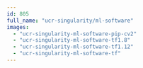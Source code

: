 ```yaml
---
id: 805
full_name: "ucr-singularity/ml-software"
images: 
  - "ucr-singularity-ml-software-pip-cv2"
  - "ucr-singularity-ml-software-tf1.8"
  - "ucr-singularity-ml-software-tf1.12"
  - "ucr-singularity-ml-software-tf"
---
```

